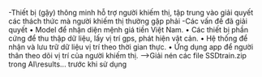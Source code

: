 -Thiết bị (gậy) thông minh hỗ trợ người khiếm thị, 
tập trung vào giải quyết các thách thức mà người khiếm thị thường gặp phải
-Các vấn đề đã giải quyết
• Model để nhận diện mệnh giá tiền Việt Nam. 
• Các thiết bị phần cứng để thu thập dữ liệu, lấy vị trí gps, phát hiện vật cản. 
• Hệ thống để nhận và lưu trữ dữ liệu vị trí theo thời gian thực. 
• Ứng dụng app để người thân theo dõi vị trí của người khiếm thị.
-->Giải nén các file SSDtrain.zip trong AI\results\... trước khi sử dụng
